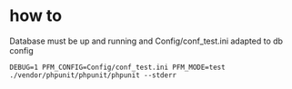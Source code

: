 # how to

Database must be up and running and Config/conf_test.ini adapted to db config

    DEBUG=1 PFM_CONFIG=Config/conf_test.ini PFM_MODE=test ./vendor/phpunit/phpunit/phpunit --stderr
